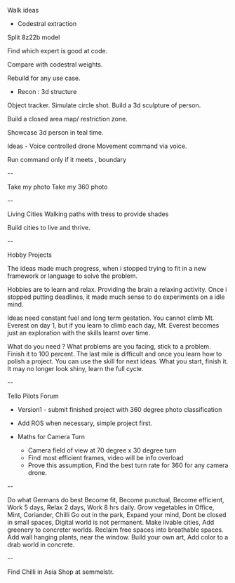 Walk ideas 

- Codestral extraction

Split 8z22b model 

Find which expert is good at code.

Compare with codestral weights. 

Rebuild for any use case.

- Recon : 3d structure

Object tracker.
Simulate circle shot. Build a 3d sculpture of person. 

Build a closed area map/ restriction zone. 

Showcase 3d person in teal time. 


Ideas - 
Voice controlled drone 
Movement command via voice.

Run command only if it meets , boundary

-- 

Take my photo
Take my 360 photo


-- 

Living Cities
Walking paths with tress to provide shades

Build cities to live and thrive.

--

Hobby Projects

The ideas made much progress, when i stopped trying to fit in a new framework or language to solve the problem. 

Hobbies are to learn and relax. Providing the brain a relaxing activity. Once i stopped putting deadlines,  it made much sense to do experiments on a idle mind. 

Ideas need constant fuel and long term gestation. You cannot climb Mt. Everest on day 1, but if you learn to climb each day, Mt. Everest becomes just an exploration with the skills learnt over time.  

What do you need ? What problems are you facing,  stick to a problem.  Finish it to 100 percent.  The last mile is difficult and once you learn how to polish a project. You can use the skill for next ideas. 
What you start, finish it. It may no longer look shiny, learn the full cycle. 

--

Tello Pilots Forum
- Version1 - submit finished project with 360 degree photo classification

- Add ROS when necessary, simple project first.

- Maths for Camera Turn
    - Camera field of view at 70 degree x 30 degree turn
    - Find most efficient frames, video will be info overload
    - Prove this assumption, Find the best turn rate for 360 for any camera drone.

-- 

Do what Germans do best
Become fit,
Become punctual,
Become efficient,
Work 5 days, Relax 2 days, Work 8 hrs daily.
Grow vegetables in Office, Mint, Coriander, Chilli
Go out in the park,
Expand your mind,
Dont be closed in small spaces,
Digital world is not permanent.
Make livable cities,
Add greenery to concreter worlds.
Reclaim free spaces into breathable spaces.
Add wall hanging plants, near the window.
Build your own art, Add color to a drab world in concrete.




--

Find Chilli in Asia Shop at semmelstr.